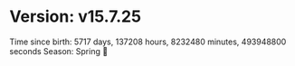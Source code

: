 # Version: v15.7.25
Time since birth: 5717 days, 137208 hours, 8232480 minutes, 493948800 seconds
Season: Spring 🌸
